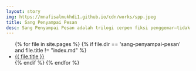 ```yaml
---
layout: story
img: https://mnafisalmukhdi1.github.io/cdn/works/spp.jpeg
title: Sang Penyampai Pesan
desc: Sang Penyampai Pesan adalah trilogi cerpen fiksi penggemar–tidak termasuk prolog–untuk seseorang yang seharusnya muncul di dunia maya.
---
```

<ul>
{% for file in site.pages %}
{% if file.dir == 'sang-penyampai-pesan' and file.title != "index.md" %}
<li><a href="{{ file.url }}">{{ file.title }}</a></li>
{% endif %}
{% endfor %}
</ul>
